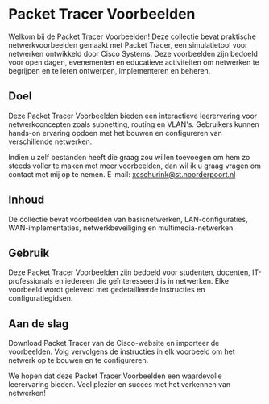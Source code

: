 # Packet Tracer Voorbeelden

Welkom bij de Packet Tracer Voorbeelden! Deze collectie bevat praktische netwerkvoorbeelden gemaakt met Packet Tracer, een simulatietool voor netwerken ontwikkeld door Cisco Systems. Deze voorbeelden zijn bedoeld voor open dagen, evenementen en educatieve activiteiten om netwerken te begrijpen en te leren ontwerpen, implementeren en beheren.

## Doel

Deze Packet Tracer Voorbeelden bieden een interactieve leerervaring voor netwerkconcepten zoals subnetting, routing en VLAN's. Gebruikers kunnen hands-on ervaring opdoen met het bouwen en configureren van verschillende netwerken.

Indien u zelf bestanden heeft die graag zou willen toevoegen om hem zo steeds voller te maken met meer voorbeelden, dan wil ik u graag vragen om contact met mij op te nemen. E-mail: [xcschurink@st.noorderpoort.nl](mailto:xcschurink@st.noorderpoort.nl)

## Inhoud

De collectie bevat voorbeelden van basisnetwerken, LAN-configuraties, WAN-implementaties, netwerkbeveiliging en multimedia-netwerken.

## Gebruik

Deze Packet Tracer Voorbeelden zijn bedoeld voor studenten, docenten, IT-professionals en iedereen die geïnteresseerd is in netwerken. Elke voorbeeld wordt geleverd met gedetailleerde instructies en configuratiegidsen.

## Aan de slag

Download Packet Tracer van de Cisco-website en importeer de voorbeelden. Volg vervolgens de instructies in elk voorbeeld om het netwerk op te bouwen en te configureren.

We hopen dat deze Packet Tracer Voorbeelden een waardevolle leerervaring bieden. Veel plezier en succes met het verkennen van netwerken!

